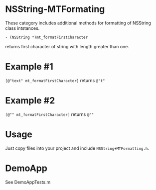 NSString-MTFormating
====================

These category includes additional methods for formatting of NSString class intstances.

`- (NSString *)mt_formatFirstCharacter`

returns first character of string with length greater than one.

Example #1
====================
`[@"text" mt_formatFirstCharacter]` returns `@"t"`

Example #2
====================
`[@"" mt_formatFirstCharacter]` returns `@""`

Usage
====================
Just copy files into your project and include `NSString+MTFormatting.h`. 

DemoApp
====================
See DemoAppTests.m
